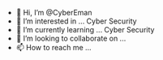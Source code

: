 - 👋 Hi, I’m @CyberEman
- 👀 I’m interested in ... Cyber Security
- 🌱 I’m currently learning ... Cyber Security
- 💞️ I’m looking to collaborate on ...
- 📫 How to reach me ...

<!---
CyberEman/CyberEman is a ✨ special ✨ repository because its `README.md` (this file) appears on your GitHub profile.
You can click the Preview link to take a look at your changes.
--->

